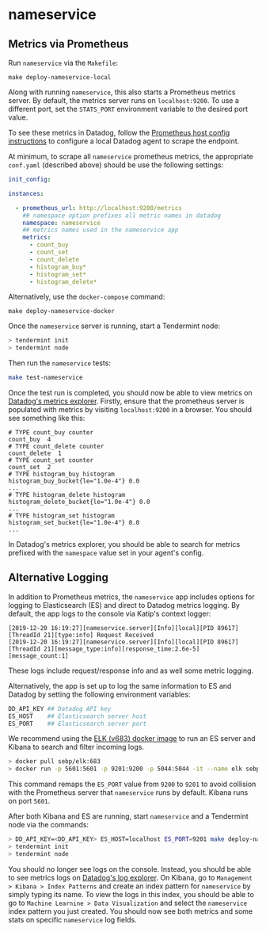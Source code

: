 # nameservice

## Metrics via Prometheus

Run `nameservice` via the `Makefile`:

```
make deploy-nameservice-local
```

Along with running `nameservice`, this also starts a Prometheus metrics server.
By default, the metrics server runs on `localhost:9200`. To use a different port, 
set the `STATS_PORT` environment variable to the desired port value.

To see these metrics in Datadog, follow the 
[Prometheus host config instructions](https://docs.datadoghq.com/getting_started/integrations/prometheus/?tab=host#pagetitle)
to configure a local Datadog agent to scrape the endpoint.

At minimum, to scrape all `nameservice` prometheus metrics, the appropriate `conf.yaml` (described above) 
should be use the following settings:

```yaml
init_config:

instances:

  - prometheus_url: http://localhost:9200/metrics
    ## namespace option prefixes all metric names in datadog
    namespace: nameservice 
    ## metrics names used in the nameservice app
    metrics:
      - count_buy
      - count_set
      - count_delete
      - histogram_buy*
      - histogram_set*
      - histogram_delete*
```

Alternatively, use the `docker-compose` command:

```
make deploy-nameservice-docker
```

Once the `nameservice` server is running, start a Tendermint node:

```bash
> tendermint init
> tendermint node
```

Then run the `nameservice` tests:

```bash
make test-nameservice
```

Once the test run is completed, you should now be able to view metrics
on [Datadog's metrics explorer](https://app.datadoghq.com/metric/explorer).
Firstly, ensure that the prometheus server is populated with metrics by
visiting `localhost:9200` in a browser. You should see something like this:

```
# TYPE count_buy counter
count_buy  4
# TYPE count_delete counter
count_delete  1
# TYPE count_set counter
count_set  2
# TYPE histogram_buy histogram
histogram_buy_bucket{le="1.0e-4"} 0.0
...
# TYPE histogram_delete histogram
histogram_delete_bucket{le="1.0e-4"} 0.0
...
# TYPE histogram_set histogram
histogram_set_bucket{le="1.0e-4"} 0.0
...
```

In Datadog's metrics explorer, you should be able to search for metrics
prefixed with the `namespace` value set in your agent's config.

## Alternative Logging

In addition to Prometheus metrics, the `nameservice` app includes options for
logging to Elasticsearch (ES) and direct to Datadog metrics logging. By default, the app
logs to the console via Katip's context logger:

```
[2019-12-20 16:19:27][nameservice.server][Info][local][PID 89617][ThreadId 21][type:info] Request Received
[2019-12-20 16:19:27][nameservice.server][Info][local][PID 89617][ThreadId 21][message_type:info][response_time:2.6e-5][message_count:1]
```

These logs include request/response info and as well some metric logging.

Alternatively, the app is set up to log the same information to ES
and Datadog by setting the following environment variables:

```bash
DD_API_KEY ## Datadog API key
ES_HOST    ## Elasticsearch server host
ES_PORT    ## Elasticsearch server port
```

We recommend using the [ELK (v683) docker image](https://hub.docker.com/r/sebp/elk/tags)
to run an ES server and Kibana to search and filter incoming logs.

```bash
> docker pull sebp/elk:683
> docker run -p 5601:5601 -p 9201:9200 -p 5044:5044 -it --name elk sebp/elk:683
```

This command remaps the `ES_PORT` value from `9200` to `9201` to avoid collision with
the Prometheus server that `nameservice` runs by default. Kibana runs on port `5601`.

After both Kibana and ES are running, start `nameservice` and a Tendermint node 
via the commands:

```bash
> DD_API_KEY=<DD_API_KEY> ES_HOST=localhost ES_PORT=9201 make deploy-nameservice
> tendermint init
> tendermint node
```

You should no longer see logs on the console. Instead, you should be able to see metrics
logs on [Datadog's log explorer](https://app.datadoghq.com/logs). On Kibana, go to
`Management > Kibana > Index Patterns` and create an index pattern for `nameservice` by
simply typing its name. To view the logs in this index, you should be able to go to
`Machine Learnine > Data Visualization` and select the `nameservice` index pattern you 
just created. You should now see both metrics and some stats on specific `nameservice`
log fields.
